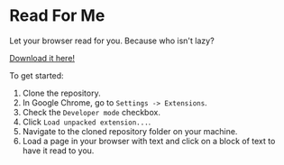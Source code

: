 Read For Me
======================================

Let your browser read for you. Because who isn't lazy?

[Download it here!](https://chrome.google.com/webstore/detail/read-for-me/nlkbaehiekbkmneonidipohlflcndkio)

To get started:

1. Clone the repository.
2. In Google Chrome, go to `Settings -> Extensions`.
3. Check the `Developer mode` checkbox.
4. Click `Load unpacked extension...`.
5. Navigate to the cloned repository folder on your machine.
6. Load a page in your browser with text and click on a block of text to have it read to you.

